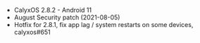 * CalyxOS 2.8.2 - Android 11
* August Security patch (2021-08-05)
* Hotfix for 2.8.1, fix app lag / system restarts on some devices, calyxos#651